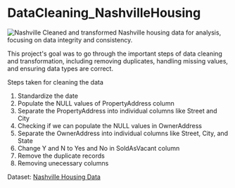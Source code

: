 # DataCleaning_NashvilleHousing

![Nashville](C:\Users\balta\OneDrive\Pictures)
Cleaned and transformed Nashville housing data for analysis, focusing on data integrity and consistency.

This project's goal was to go through the important steps of data cleaning and transformation, including removing duplicates, handling missing values, and ensuring data types are correct.

Steps taken for cleaning the data

1. Standardize the date
2. Populate the NULL values of PropertyAddress column
3. Separate the PropertyAddress into individual columns like Street and City
4. Checking if we can populate the NULL values in OwnerAddress
5. Separate the OwnerAddress into individual columns like Street, City, and State
6. Change Y and N to Yes and No in SoldAsVacant column
7. Remove the duplicate records
8. Removing unecessary columns

Dataset: [Nashville Housing Data](https://www.kaggle.com/datasets/tmthyjames/nashville-housing-data)
